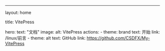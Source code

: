 ---
layout: home

title: VitePress

hero:
  text: "文档"
  image:
    alt: VitePress
  actions:
    - theme: brand
      text: 开始
      link: /linux/前言
    - theme: alt
      text: GitHub
      link: https://github.com/CSDFX/My-VitePress
